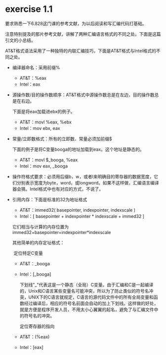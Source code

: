 #  exercise 1.1

要求熟悉一下6.828这门课的参考文献，为以后阅读和写汇编代码打基础。

注意特别提及的那片参考文献，讲解了两种汇编语言格式的不同之处。下面是这篇引文的小总结。



AT&T格式语法采用了一种独特的内联汇编技巧，下面是AT&T格式与Intel格式的不同之处。

- 编译器命名：采用前缀%

  - AT&T：%eax
  - Intel：eax

- 源操作数/目的操作数顺序：AT&T格式中源操作数总是在左边，目的操作数总是在右边。

  下面是将eax加载进ebx的例子。

  - AT&T：movl %eax, %ebx
  - Intel：mov ebx, eax

- 常量/立即数格式：所有的立即数、常量必须加前缀$

  下面的例子是将C变量booga的地址加载到eax。这个地址是静态的。

  - AT&T：movl $_booga, %eax
  - Intel：mov eax, _booga

- 操作符格式要求：必须用后缀b，w，或者l来明确目的寄存器的数据宽度，它们分别表示宽度为byte，word，或longword。如果不这样做，汇编语言编译器会猜。Intel格式中也有对应的方式，不说了。

- 引用内存：下面是标准的32为地址格式

  - AT&T：immed32( basepointer, indexpointer, indexscale )
  - Intel：[ basepointer + indexpointer * indexscale + immed32 ]

  它们相当与计算的内存位置为immed32+basepointer+indexpointer*indexscale

  其他简单的内存定址格式：

  ​		定位特定C变量

  - AT&T：_booga

  - Intel：[_booga]

    下划线"\_"代表这是一个静态（全局）C变量。由于汇编和C是一起编译的，Unix和C语言某些变量名可能冲突，所以为了防止类似的符号名冲突，UNIX下的C语言就规定，C语言的源代码文件中的所有全局变量和函数经过编译后，相应的符号名前面会自动的加上下划线。这样做的好处，就是方便是程序开发人员，不用太小心翼翼的起名，避免了与汇编文件中的符号名的冲突。

    定位寄存器的指向

  - AT&T：(%eax)

  - Intel：[eax]

















